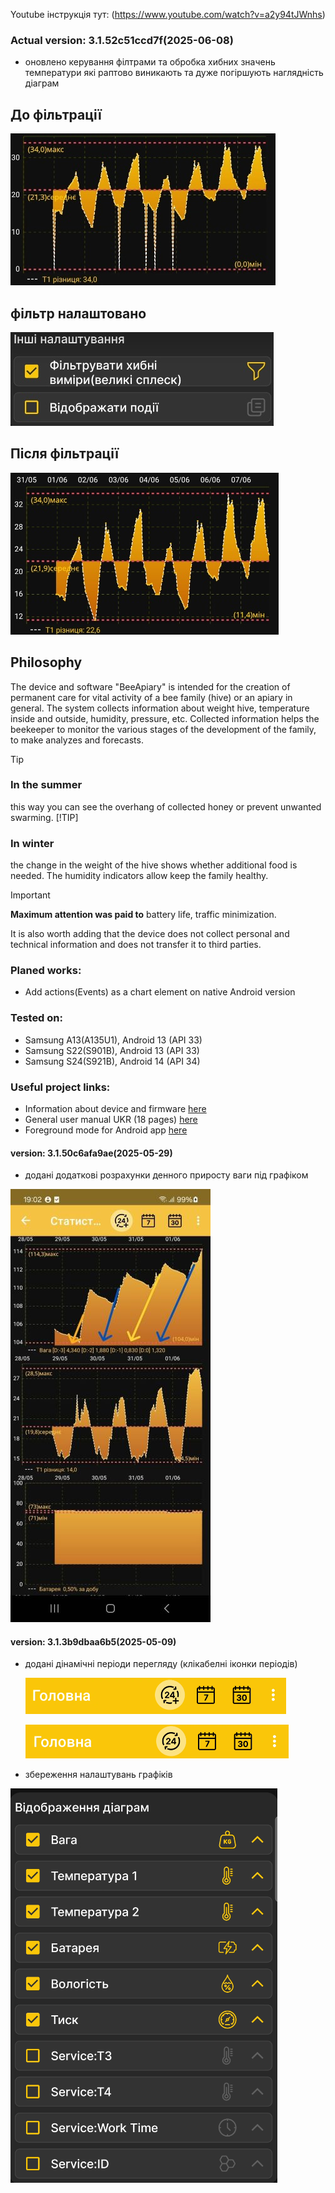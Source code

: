 Youtube інструкція тут: (https://www.youtube.com/watch?v=a2y94tJWnhs)

### Actual version: 3.1.52c51ccd7f(2025-06-08)
   - оновлено керування філтрами та обробка хибних значень температури які раптово виникають 
   та дуже погіршують наглядність діаграм   
## До фільтрації
  ![Screenshot](./docs/images/before_filter.jpg)
## фільтр налаштовано
![Screenshot](./docs/images/filter_on.jpg)
## Після фільтрації
  ![Screenshot](./docs/images/after_filter.jpg)



<!---
![Screenshot](./docs/images/screen-wide.png)
![Screenshot](./docs/images/screen-wide1.png) -->

## Philosophy
 The device and software "BeeApiary" is intended for the creation of permanent care for vital activity of a bee family (hive) or an apiary in general. The system collects information about weight hive, temperature inside and outside, humidity, pressure, etc. Collected information helps the beekeeper to monitor the various stages of the development of the family, to make analyzes and forecasts. 
> [!TIP] 
> ### In the summer 
> this way you can see the overhang of collected honey or prevent unwanted swarming.
> [!TIP]
> ### In winter
> the change in the weight of the hive shows whether additional food is needed. The humidity indicators allow keep the family healthy.

> [!IMPORTANT]
> **Maximum attention was paid to**
> battery life,
> traffic minimization.

It is also worth adding that the device does not collect personal and technical information and does not transfer it to third parties.

### Planed works:
 - Add actions(Events) as a chart element on native Android version

### Tested on:
 - Samsung A13(A135U1), Android 13 (API 33)
 - Samsung S22(S901B), Android 13 (API 33) 
 - Samsung S24(S921B), Android 14 (API 34)
   
### Useful project links:
 - Information about device and firmware [here](https://github.com/Ivan-Bdgilko/Hive_Controller)
 - General user manual UKR (18 pages) [here](https://github.com/Ivan-Bdgilko/Apiary_Docs/blob/main/Manual%20User.pdf)
 - Foreground mode for Android app [here](https://express.ms/faq/background-work-fix)


#### version: 3.1.50c6afa9ae(2025-05-29)
   - додані додаткові розрахунки денного приросту ваги під графіком

  ![Screenshot](./docs/images/Screen_daily_up.jpg)  

  #### version: 3.1.3b9dbaa6b5(2025-05-09)
 - додані дінамічні періоди перегляду (клікабелні іконки періодів)

   ![Screenshot](./docs/images/Screen_up_plus.png) 

   ![Screenshot](./docs/images/Screen_up.png)  
   
 - збереження налаштувань графіків
 
 ![Screenshot](./docs/images/Settings_save.png) 
